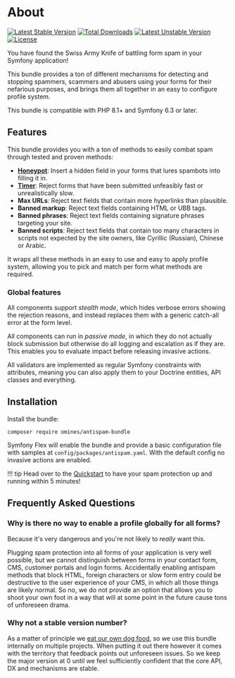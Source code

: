 # About
[![Latest Stable Version](https://poser.pugx.org/omines/antispam-bundle/version)](https://packagist.org/packages/omines/antispam-bundle)
[![Total Downloads](https://poser.pugx.org/omines/antispam-bundle/downloads)](https://packagist.org/packages/omines/antispam-bundle)
[![Latest Unstable Version](https://poser.pugx.org/omines/antispam-bundle/v/unstable)](//packagist.org/packages/omines/antispam-bundle)
[![License](https://poser.pugx.org/omines/antispam-bundle/license)](https://packagist.org/packages/omines/antispam-bundle)

You have found the Swiss Army Knife of battling form spam in your Symfony application!

This bundle provides a ton of different mechanisms for detecting and stopping spammers,
scammers and abusers using your forms for their nefarious purposes, and brings them
all together in an easy to configure profile system.

This bundle is compatible with PHP 8.1+ and Symfony 6.3 or later.

## Features

This bundle provides you with a ton of methods to easily combat spam through tested and
proven methods:

- **[Honeypot](form/honeypot.md)**: Insert a hidden field in your forms that lures spambots into filling it in.
- **[Timer](form/submit_timer.md)**: Reject forms that have been submitted unfeasibly fast or unrealistically slow.
- **Max URLs**: Reject text fields that contain more hyperlinks than plausible.
- **Banned markup**: Reject text fields containing HTML or UBB tags.
- **Banned phrases**: Reject text fields containing signature phrases targeting your site.
- **Banned scripts**: Reject text fields that contain too many characters in scripts not
    expected by the site owners, like Cyrillic (Russian), Chinese or Arabic.

It wraps all these methods in an easy to use and easy to apply profile system, allowing
you to pick and match per form what methods are required.

### Global features

All components support *stealth mode*, which hides verbose errors showing the rejection
reasons, and instead replaces them with a generic catch-all error at the form level.

All components can run in *passive mode*, in which they do not actually block submission
but otherwise do all logging and escalation as if they are. This enables you to evaluate
impact before releasing invasive actions.

All validators are implemented as regular Symfony constraints with attributes, meaning
you can also apply them to your Doctrine entities, API classes and everything.

## Installation

Install the bundle:
```shell
composer require omines/antispam-bundle
```

Symfony Flex will enable the bundle and provide a basic configuration file with samples
at `config/packages/antispam.yaml`. With the default config no invasive actions are enabled.

!!! tip
    Head over to the [Quickstart](quickstart.md) to have your spam protection up and running
    within 5 minutes!

## Frequently Asked Questions

### Why is there no way to enable a profile globally for all forms?

Because it's very dangerous and you're not likely to *really* want this.

Plugging spam protection into all forms of your application is very well possible,
but we cannot distinguish between forms in your contact form, CMS, customer portals
and login forms. Accidentally enabling antispam methods that block HTML, foreign
characters or slow form entry could be destructive to the user experience of your
CMS, in which all those things are likely normal. So no, we do not provide an option
that  allows you to shoot your own foot in a way that will at some point in the future
cause tons of unforeseen drama.

### Why not a stable version number?

As a matter of principle we [eat our own dog food](https://en.wikipedia.org/wiki/Eating_your_own_dog_food),
so we use this bundle internally on multiple projects. When putting it out there however it
comes with the territory that feedback points out unforeseen issues. So we keep the major
version at 0 until we feel sufficiently confident that the core API, DX and mechanisms
are stable.
